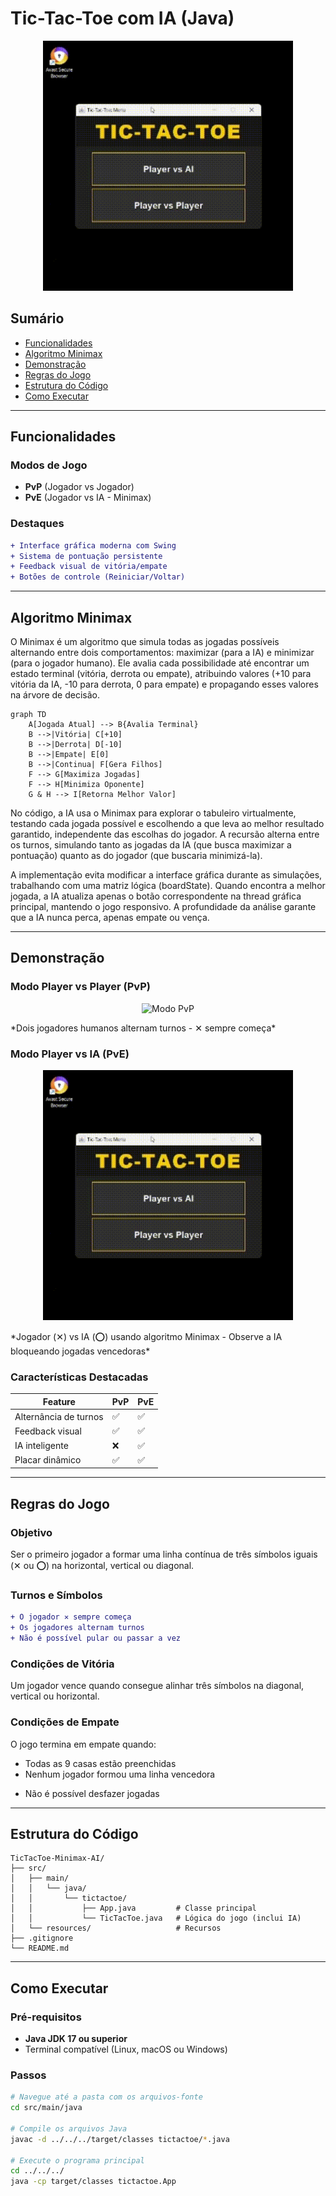 # Tic-Tac-Toe com IA (Java)

<p align="center">
  <img src="src/resources/demo-pve.gif" alt="Jogo da Velha com Interface Moderna e IA Minimax" width="400"/>
</p>

## Sumário
- [Funcionalidades](#-funcionalidades)
- [Algoritmo Minimax](#-algoritmo-minimax)
- [Demonstração](#-demonstração)
- [Regras do Jogo](#-regras-do-jogo)
- [Estrutura do Código](#️-estrutura-do-código)
- [Como Executar](#-como-executar)

---

## Funcionalidades

### Modos de Jogo
- **PvP** (Jogador vs Jogador)
- **PvE** (Jogador vs IA - Minimax)

### Destaques
```diff
+ Interface gráfica moderna com Swing
+ Sistema de pontuação persistente
+ Feedback visual de vitória/empate
+ Botões de controle (Reiniciar/Voltar)
```

--- 

## Algoritmo Minimax

O Minimax é um algoritmo que simula todas as jogadas possíveis alternando entre dois comportamentos: maximizar (para a IA) e minimizar (para o jogador humano). Ele avalia cada possibilidade até encontrar um estado terminal (vitória, derrota ou empate), atribuindo valores (+10 para vitória da IA, -10 para derrota, 0 para empate) e propagando esses valores na árvore de decisão.

```mermaid
graph TD
    A[Jogada Atual] --> B{Avalia Terminal}
    B -->|Vitória| C[+10]
    B -->|Derrota| D[-10]
    B -->|Empate| E[0]
    B -->|Continua| F[Gera Filhos]
    F --> G[Maximiza Jogadas]
    F --> H[Minimiza Oponente]
    G & H --> I[Retorna Melhor Valor]
```

No código, a IA usa o Minimax para explorar o tabuleiro virtualmente, testando cada jogada possível e escolhendo a que leva ao melhor resultado garantido, independente das escolhas do jogador. A recursão alterna entre os turnos, simulando tanto as jogadas da IA (que busca maximizar a pontuação) quanto as do jogador (que buscaria minimizá-la).

A implementação evita modificar a interface gráfica durante as simulações, trabalhando com uma matriz lógica (boardState). Quando encontra a melhor jogada, a IA atualiza apenas o botão correspondente na thread gráfica principal, mantendo o jogo responsivo. A profundidade da análise garante que a IA nunca perca, apenas empate ou vença.

---

## Demonstração

### Modo Player vs Player (PvP)
<p align="center">
  <img src="src/resources/demo-pvp.gif" alt="Modo PvP" width="400"/>
</p>
*Dois jogadores humanos alternam turnos - ✕ sempre começa*

### Modo Player vs IA (PvE)
<p align="center">
  <img src="src/resources/demo-pve.gif" alt="Modo PvE" width="400"/>
</p>
*Jogador (✕) vs IA (⭕) usando algoritmo Minimax - Observe a IA bloqueando jogadas vencedoras*


### Características Destacadas
| Feature               | PvP | PvE |
|-----------------------|-----|-----|
| Alternância de turnos | ✅  | ✅  |
| Feedback visual       | ✅  | ✅  |
| IA inteligente        | ❌  | ✅  |
| Placar dinâmico       | ✅  | ✅  |

---

## Regras do Jogo

### Objetivo
Ser o primeiro jogador a formar uma linha contínua de três símbolos iguais (✕ ou ⭕) na horizontal, vertical ou diagonal.

### Turnos e Símbolos
```diff
+ O jogador ✕ sempre começa
+ Os jogadores alternam turnos
+ Não é possível pular ou passar a vez
``` 

### Condições de Vitória
Um jogador vence quando consegue alinhar três símbolos na diagonal, vertical ou horizontal.

### Condições de Empate
O jogo termina em empate quando:
+ Todas as 9 casas estão preenchidas
+ Nenhum jogador formou uma linha vencedora
- Não é possível desfazer jogadas

--- 

## Estrutura do Código

```text
TicTacToe-Minimax-AI/
├── src/
│   ├── main/
│   │   └── java/
│   │       └── tictactoe/
│   │           ├── App.java         # Classe principal
│   │           └── TicTacToe.java   # Lógica do jogo (inclui IA)
│   └── resources/                   # Recursos
├── .gitignore
└── README.md
```

---

## Como Executar

### Pré-requisitos
- **Java JDK 17 ou superior**
- Terminal compatível (Linux, macOS ou Windows)

### Passos

```bash
# Navegue até a pasta com os arquivos-fonte
cd src/main/java

# Compile os arquivos Java
javac -d ../../../target/classes tictactoe/*.java

# Execute o programa principal
cd ../../../
java -cp target/classes tictactoe.App
